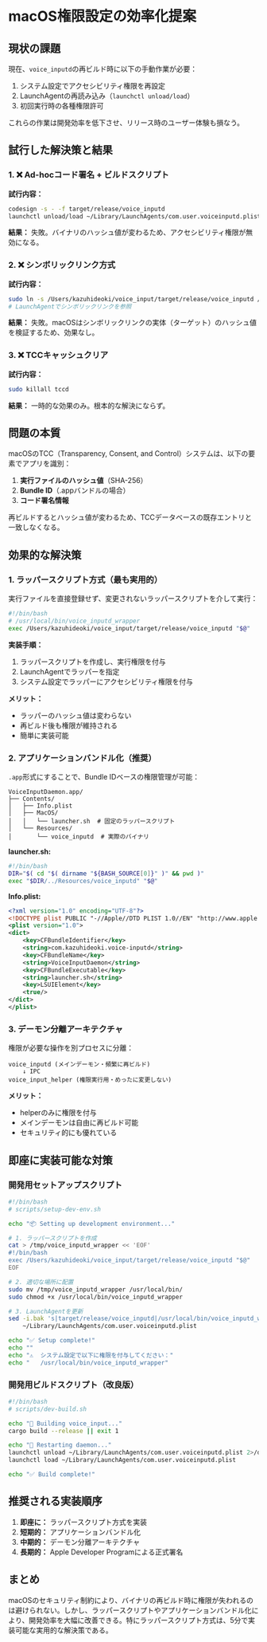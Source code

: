 # macOS権限設定の効率化提案

## 現状の課題

現在、`voice_inputd`の再ビルド時に以下の手動作業が必要：

1. システム設定でアクセシビリティ権限を再設定
2. LaunchAgentの再読み込み（`launchctl unload/load`）
3. 初回実行時の各種権限許可

これらの作業は開発効率を低下させ、リリース時のユーザー体験も損なう。

## 試行した解決策と結果

### 1. ❌ Ad-hocコード署名 + ビルドスクリプト

**試行内容：**
```bash
codesign -s - -f target/release/voice_inputd
launchctl unload/load ~/Library/LaunchAgents/com.user.voiceinputd.plist
```

**結果：** 失敗。バイナリのハッシュ値が変わるため、アクセシビリティ権限が無効になる。

### 2. ❌ シンボリックリンク方式

**試行内容：**
```bash
sudo ln -s /Users/kazuhideoki/voice_input/target/release/voice_inputd /usr/local/bin/voice_inputd
# LaunchAgentでシンボリックリンクを参照
```

**結果：** 失敗。macOSはシンボリックリンクの実体（ターゲット）のハッシュ値を検証するため、効果なし。

### 3. ❌ TCCキャッシュクリア

**試行内容：**
```bash
sudo killall tccd
```

**結果：** 一時的な効果のみ。根本的な解決にならず。

## 問題の本質

macOSのTCC（Transparency, Consent, and Control）システムは、以下の要素でアプリを識別：

1. **実行ファイルのハッシュ値**（SHA-256）
2. **Bundle ID**（.appバンドルの場合）
3. **コード署名情報**

再ビルドするとハッシュ値が変わるため、TCCデータベースの既存エントリと一致しなくなる。

## 効果的な解決策

### 1. **ラッパースクリプト方式**（最も実用的）

実行ファイルを直接登録せず、変更されないラッパースクリプトを介して実行：

```bash
#!/bin/bash
# /usr/local/bin/voice_inputd_wrapper
exec /Users/kazuhideoki/voice_input/target/release/voice_inputd "$@"
```

**実装手順：**
1. ラッパースクリプトを作成し、実行権限を付与
2. LaunchAgentでラッパーを指定
3. システム設定でラッパーにアクセシビリティ権限を付与

**メリット：**
- ラッパーのハッシュ値は変わらない
- 再ビルド後も権限が維持される
- 簡単に実装可能

### 2. **アプリケーションバンドル化**（推奨）

`.app`形式にすることで、Bundle IDベースの権限管理が可能：

```
VoiceInputDaemon.app/
├── Contents/
│   ├── Info.plist
│   ├── MacOS/
│   │   └── launcher.sh  # 固定のラッパースクリプト
│   └── Resources/
│       └── voice_inputd  # 実際のバイナリ
```

**launcher.sh:**
```bash
#!/bin/bash
DIR="$( cd "$( dirname "${BASH_SOURCE[0]}" )" && pwd )"
exec "$DIR/../Resources/voice_inputd" "$@"
```

**Info.plist:**
```xml
<?xml version="1.0" encoding="UTF-8"?>
<!DOCTYPE plist PUBLIC "-//Apple//DTD PLIST 1.0//EN" "http://www.apple.com/DTDs/PropertyList-1.0.dtd">
<plist version="1.0">
<dict>
    <key>CFBundleIdentifier</key>
    <string>com.kazuhideoki.voice-inputd</string>
    <key>CFBundleName</key>
    <string>VoiceInputDaemon</string>
    <key>CFBundleExecutable</key>
    <string>launcher.sh</string>
    <key>LSUIElement</key>
    <true/>
</dict>
</plist>
```

### 3. **デーモン分離アーキテクチャ**

権限が必要な操作を別プロセスに分離：

```
voice_inputd (メインデーモン・頻繁に再ビルド)
    ↓ IPC
voice_input_helper (権限実行用・めったに変更しない)
```

**メリット：**
- helperのみに権限を付与
- メインデーモンは自由に再ビルド可能
- セキュリティ的にも優れている

## 即座に実装可能な対策

### 開発用セットアップスクリプト

```bash
#!/bin/bash
# scripts/setup-dev-env.sh

echo "📦 Setting up development environment..."

# 1. ラッパースクリプトを作成
cat > /tmp/voice_inputd_wrapper << 'EOF'
#!/bin/bash
exec /Users/kazuhideoki/voice_input/target/release/voice_inputd "$@"
EOF

# 2. 適切な場所に配置
sudo mv /tmp/voice_inputd_wrapper /usr/local/bin/
sudo chmod +x /usr/local/bin/voice_inputd_wrapper

# 3. LaunchAgentを更新
sed -i.bak 's|target/release/voice_inputd|/usr/local/bin/voice_inputd_wrapper|g' \
    ~/Library/LaunchAgents/com.user.voiceinputd.plist

echo "✅ Setup complete!"
echo ""
echo "⚠️  システム設定で以下に権限を付与してください："
echo "   /usr/local/bin/voice_inputd_wrapper"
```

### 開発用ビルドスクリプト（改良版）

```bash
#!/bin/bash
# scripts/dev-build.sh

echo "🔨 Building voice_input..."
cargo build --release || exit 1

echo "🔄 Restarting daemon..."
launchctl unload ~/Library/LaunchAgents/com.user.voiceinputd.plist 2>/dev/null
launchctl load ~/Library/LaunchAgents/com.user.voiceinputd.plist

echo "✅ Build complete!"
```

## 推奨される実装順序

1. **即座に：** ラッパースクリプト方式を実装
2. **短期的：** アプリケーションバンドル化
3. **中期的：** デーモン分離アーキテクチャ
4. **長期的：** Apple Developer Programによる正式署名

## まとめ

macOSのセキュリティ制約により、バイナリの再ビルド時に権限が失われるのは避けられない。しかし、ラッパースクリプトやアプリケーションバンドル化により、開発効率を大幅に改善できる。特にラッパースクリプト方式は、5分で実装可能な実用的な解決策である。